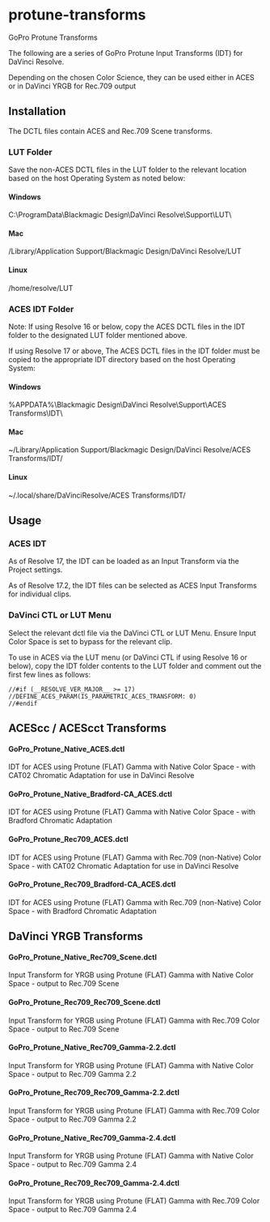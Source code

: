 # protune-transforms
GoPro Protune Transforms

The following are a series of GoPro Protune Input Transforms (IDT) for DaVinci Resolve.

Depending on the chosen Color Science, they can be used either in ACES or in DaVinci YRGB for Rec.709 output


## Installation

The DCTL files contain ACES and Rec.709 Scene transforms.

### LUT Folder
Save the non-ACES DCTL files in the LUT folder to the relevant location based on the host Operating System as noted below:

#### Windows
C:\ProgramData\Blackmagic Design\DaVinci Resolve\Support\LUT\

#### Mac
/Library/Application Support/Blackmagic Design/DaVinci Resolve/LUT

#### Linux
/home/resolve/LUT



### ACES IDT Folder

Note: If using Resolve 16 or below, copy the ACES DCTL files in the IDT folder to the designated LUT folder mentioned above.

If using Resolve 17 or above, The ACES DCTL files in the IDT folder must be copied to the appropriate IDT directory based on the host Operating System:


#### Windows
%APPDATA%\Blackmagic Design\DaVinci Resolve\Support\ACES Transforms\IDT\

#### Mac
~/Library/Application Support/Blackmagic Design/DaVinci Resolve/ACES Transforms/IDT/

#### Linux
~/.local/share/DaVinciResolve/ACES Transforms/IDT/


## Usage

### ACES IDT

As of Resolve 17, the IDT can be loaded as an Input Transform via the Project settings.

As of Resolve 17.2, the IDT files can be selected as ACES Input Transforms for individual clips.


### DaVinci CTL or LUT Menu
Select the relevant dctl file via the DaVinci CTL or LUT Menu. Ensure Input Color Space is set to bypass for the relevant clip.


To use in ACES via the LUT menu (or DaVinci CTL if using Resolve 16 or below), copy the IDT folder contents to the LUT folder and comment out the first few lines as follows:

```
//#if (__RESOLVE_VER_MAJOR__ >= 17)
//DEFINE_ACES_PARAM(IS_PARAMETRIC_ACES_TRANSFORM: 0)
//#endif
```




## ACEScc / ACEScct Transforms

#### GoPro_Protune_Native_ACES.dctl
IDT for ACES using Protune (FLAT) Gamma with Native Color Space - with CAT02 Chromatic Adaptation for use in DaVinci Resolve

#### GoPro_Protune_Native_Bradford-CA_ACES.dctl
IDT for ACES using Protune (FLAT) Gamma with Native Color Space - with Bradford Chromatic Adaptation

#### GoPro_Protune_Rec709_ACES.dctl
IDT for ACES using Protune (FLAT) Gamma with Rec.709 (non-Native) Color Space - with CAT02 Chromatic Adaptation for use in DaVinci Resolve

#### GoPro_Protune_Rec709_Bradford-CA_ACES.dctl
IDT for ACES using Protune (FLAT) Gamma with Rec.709 (non-Native) Color Space - with Bradford Chromatic Adaptation


## DaVinci YRGB Transforms

#### GoPro_Protune_Native_Rec709_Scene.dctl
Input Transform for YRGB using Protune (FLAT) Gamma with Native Color Space - output to Rec.709 Scene

#### GoPro_Protune_Rec709_Rec709_Scene.dctl
Input Transform for YRGB using Protune (FLAT) Gamma with Rec.709 Color Space - output to Rec.709 Scene

#### GoPro_Protune_Native_Rec709_Gamma-2.2.dctl
Input Transform for YRGB using Protune (FLAT) Gamma with Native Color Space - output to Rec.709 Gamma 2.2

#### GoPro_Protune_Rec709_Rec709_Gamma-2.2.dctl
Input Transform for YRGB using Protune (FLAT) Gamma with Rec.709 Color Space - output to Rec.709 Gamma 2.2

#### GoPro_Protune_Native_Rec709_Gamma-2.4.dctl
Input Transform for YRGB using Protune (FLAT) Gamma with Native Color Space - output to Rec.709 Gamma 2.4

#### GoPro_Protune_Rec709_Rec709_Gamma-2.4.dctl
Input Transform for YRGB using Protune (FLAT) Gamma with Rec.709 Color Space - output to Rec.709 Gamma 2.4


